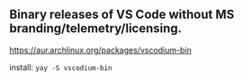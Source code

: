 ## Binary releases of VS Code without MS branding/telemetry/licensing.

https://aur.archlinux.org/packages/vscodium-bin  

install: `yay -S vscodium-bin`
